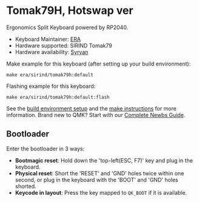 # Tomak79H, Hotswap ver

Ergonomics Split Keyboard powered by RP2040.

* Keyboard Maintainer: [ERA](https://github.com/eerraa)
* Hardware supported: SIRIND Tomak79
* Hardware availability: [Syryan](https://srind.mysoho.com/)

Make example for this keyboard (after setting up your build environment):

    make era/sirind/tomak79h:default

Flashing example for this keyboard:

    make era/sirind/tomak79h:default:flash

See the [build environment setup](https://docs.qmk.fm/#/getting_started_build_tools) and the [make instructions](https://docs.qmk.fm/#/getting_started_make_guide) for more information. Brand new to QMK? Start with our [Complete Newbs Guide](https://docs.qmk.fm/#/newbs).

## Bootloader

Enter the bootloader in 3 ways:

* **Bootmagic reset**: Hold down the 'top-left(ESC, F7)' key and plug in the keyboard.
* **Physical reset**: Short the 'RESET' and 'GND' holes twice within one second, or plug in the keyboard with the 'BOOT' and 'GND' holes shorted.
* **Keycode in layout**: Press the key mapped to `QK_BOOT` if it is available.